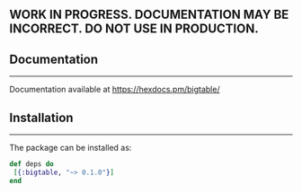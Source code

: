 ## WORK IN PROGRESS. DOCUMENTATION MAY BE INCORRECT. DO NOT USE IN PRODUCTION.

## Documentation

---

Documentation available at https://hexdocs.pm/bigtable/

## Installation

---

The package can be installed as:

```elixir
def deps do
 [{:bigtable, "~> 0.1.0"}]
end
```
